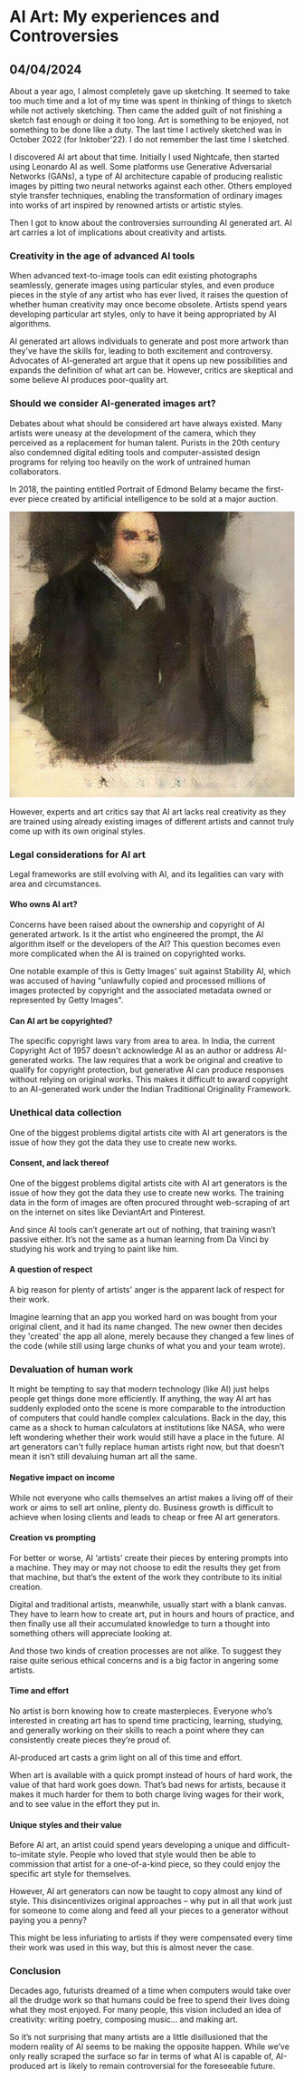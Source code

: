# AI Art: My experiences and Controversies
## 04/04/2024

About a year ago, I almost completely gave up sketching. It seemed to take too much time and a lot of my time was spent in thinking of things to sketch while not actively sketching. Then came the added guilt of not finishing a sketch fast enough or doing it too long. Art is something to be enjoyed, not something to be done like a duty. The last time I actively sketched was in October 2022 (for Inktober'22). I do not remember the last time I sketched. 

I discovered AI art about that time. Initially I used Nightcafe, then started using Leonardo AI as well. Some platforms use Generative Adversarial Networks (GANs), a type of AI architecture capable of producing realistic images by pitting two neural networks against each other. Others employed style transfer techniques, enabling the transformation of ordinary images into works of art inspired by renowned artists or artistic styles.

Then I got to know about the controversies surrounding AI generated art. AI art carries a lot of implications about creativity and artists. 

### Creativity in the age of advanced AI tools

When advanced text-to-image tools can edit existing photographs seamlessly, generate images using particular styles, and even produce pieces in the style of any artist who has ever lived, it raises the question of whether human creativity may once become obsolete. Artists spend years developing particular art styles, only to have it being appropriated by AI algorithms. 

AI generated art allows individuals to generate and post more artwork than they've have the skills for, leading to both excitement and controversy. Advocates of AI-generated art argue that it opens up new possibilities and expands the definition of what art can be. However, critics are skeptical and some believe AI produces poor-quality art.

### Should we consider AI-generated images art?

Debates about what should be considered art have always existed. Many artists were uneasy at the development of the camera, which they perceived as a replacement for human talent. Purists in the 20th century also condemned digital editing tools and computer-assisted design programs for relying too heavily on the work of untrained human collaborators. 

In 2018, the painting entitled Portrait of Edmond Belamy became the first-ever piece created by artificial intelligence to be sold at a major auction.

![Portrait of Edmond Belamy](https://github.com/CodingLife1024/blog-content/blob/main/images/ai1.jpg?raw=true)

However, experts and art critics say that AI art lacks real creativity as they are trained using already existing images of different artists and cannot truly come up with its own original styles.

### Legal considerations for AI art

Legal frameworks are still evolving with AI, and its legalities can vary with area and circumstances. 

#### Who owns AI art?

Concerns have been raised about the ownership and copyright of AI generated artwork. Is it the artist who engineered the prompt, the AI algorithm itself or the developers of the AI? This question becomes even more complicated when the AI is trained on copyrighted works. 

One notable example of this is Getty Images' suit against Stability AI, which was accused of having "unlawfully copied and processed millions of images protected by copyright and the associated metadata owned or represented by Getty Images".

#### Can AI art be copyrighted?

The specific copyright laws vary from area to area. In India, the current Copyright Act of 1957 doesn't acknowledge AI as an author or address AI-generated works. The law requires that a work be original and creative to qualify for copyright protection, but generative AI can produce responses without relying on original works. This makes it difficult to award copyright to an AI-generated work under the Indian Traditional Originality Framework. 

### Unethical data collection

One of the biggest problems digital artists cite with AI art generators is the issue of how they got the data they use to create new works.

#### Consent, and lack thereof

One of the biggest problems digital artists cite with AI art generators is the issue of how they got the data they use to create new works. The training data in the form of images are often procured throught web-scraping of art on the internet on sites like DeviantArt and Pinterest. 

And since AI tools can’t generate art out of nothing, that training wasn’t passive either. It’s not the same as a human learning from Da Vinci by studying his work and trying to paint like him.

#### A question of respect

A big reason for plenty of artists' anger is the apparent lack of respect for their work.

Imagine learning that an app you worked hard on was bought from your original client, and it had its name changed. The new owner then decides they 'created' the app all alone, merely because they changed a few lines of the code (while still using large chunks of what you and your team wrote).

### Devaluation of human work

It might be tempting to say that modern technology (like AI) just helps people get things done more efficiently. If anything, the way AI art has suddenly exploded onto the scene is more comparable to the introduction of computers that could handle complex calculations. Back in the day, this came as a shock to human calculators at institutions like NASA, who were left wondering whether their work would still have a place in the future. AI art generators can't fully replace human artists right now, but that doesn’t mean it isn’t still devaluing human art all the same.

#### Negative impact on income

While not everyone who calls themselves an artist makes a living off of their work or aims to sell art online, plenty do. Business growth is difficult to achieve when losing clients and leads to cheap or free AI art generators.

#### Creation vs prompting

For better or worse, AI ‘artists’ create their pieces by entering prompts into a machine. They may or may not choose to edit the results they get from that machine, but that’s the extent of the work they contribute to its initial creation.

Digital and traditional artists, meanwhile, usually start with a blank canvas. They have to learn how to create art, put in hours and hours of practice, and then finally use all their accumulated knowledge to turn a thought into something others will appreciate looking at.

And those two kinds of creation processes are not alike. To suggest they raise quite serious ethical concerns and is a big factor in angering some artists.

#### Time and effort

No artist is born knowing how to create masterpieces. Everyone who’s interested in creating art has to spend time practicing, learning, studying, and generally working on their skills to reach a point where they can consistently create pieces they’re proud of.

AI-produced art casts a grim light on all of this time and effort.

When art is available with a quick prompt instead of hours of hard work, the value of that hard work goes down. That’s bad news for artists, because it makes it much harder for them to both charge living wages for their work, and to see value in the effort they put in.

#### Unique styles and their value

Before AI art, an artist could spend years developing a unique and difficult-to-imitate style. People who loved that style would then be able to commission that artist for a one-of-a-kind piece, so they could enjoy the specific art style for themselves.

However, AI art generators can now be taught to copy almost any kind of style. This disincentivizes original approaches – why put in all that work just for someone to come along and feed all your pieces to a generator without paying you a penny?

This might be less infuriating to artists if they were compensated every time their work was used in this way, but this is almost never the case.

### Conclusion

Decades ago, futurists dreamed of a time when computers would take over all the drudge work so that humans could be free to spend their lives doing what they most enjoyed. For many people, this vision included an idea of creativity: writing poetry, composing music... and making art.

So it’s not surprising that many artists are a little disillusioned that the modern reality of AI seems to be making the opposite happen. While we’ve only really scraped the surface so far in terms of what AI is capable of, AI-produced art is likely to remain controversial for the foreseeable future.